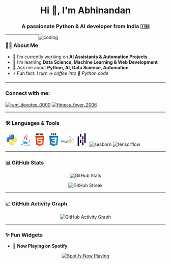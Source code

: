 <h1 align="center">Hi 👋, I'm Abhinandan</h1>
<h3 align="center">A passionate Python & AI developer from India 🇮🇳</h3>

<img align="right" alt="coding" width="400" src="https://camo.githubusercontent.com/a51c0cda9d97098dc5dd5aacb107938e618b81cf3f27c99f80fa99d5e8e2226c/68747470733a2f2f6d69726f2e6d656469756d2e636f6d2f6d61782f313336302f312a7a566e574a7479474f585f6b5549446d3663634366512e676966">

---

### 👨‍💻 About Me  
- 🔭 I’m currently working on **AI Assistants & Automation Projects**  
- 🌱 I’m learning **Data Science, Machine Learning & Web Development**  
- 💬 Ask me about **Python, AI, Data Science, Automation**  
- ⚡ Fun fact: *I turn ☕ coffee into 🐍 Python code*  

---
<h3 align="left">Connect with me:</h3>
<p align="left">
<a href="https://instagram.com/ram_devotee_0000" target="blank"><img align="center" src="https://raw.githubusercontent.com/rahuldkjain/github-profile-readme-generator/master/src/images/icons/Social/instagram.svg" alt="ram_devotee_0000" height="30" width="40" /></a>
<a href="https://www.youtube.com/@fitness_fever_2006" target="blank">
  <img align="center" src="https://raw.githubusercontent.com/rahuldkjain/github-profile-readme-generator/master/src/images/icons/Social/youtube.svg" alt="fitness_fever_2006" height="30" width="40" />
</a>

</p>





---

### 🛠 Languages & Tools  
<p align="left"> 
  <img src="https://raw.githubusercontent.com/devicons/devicon/master/icons/python/python-original.svg" alt="python" width="40" height="40"/> 
  <img src="https://raw.githubusercontent.com/devicons/devicon/master/icons/java/java-original.svg" alt="java" width="40" height="40"/> 
  <img src="https://raw.githubusercontent.com/devicons/devicon/master/icons/html5/html5-original-wordmark.svg" alt="html5" width="40" height="40"/> 
  <img src="https://raw.githubusercontent.com/devicons/devicon/master/icons/css3/css3-original-wordmark.svg" alt="css3" width="40" height="40"/> 
  <img src="https://raw.githubusercontent.com/devicons/devicon/master/icons/mysql/mysql-original-wordmark.svg" alt="mysql" width="40" height="40"/> 
  <img src="https://raw.githubusercontent.com/devicons/devicon/master/icons/pandas/pandas-original.svg" alt="pandas" width="40" height="40"/> 
  <img src="https://seaborn.pydata.org/_images/logo-mark-lightbg.svg" alt="seaborn" width="40" height="40"/> 
  <img src="https://www.vectorlogo.zone/logos/tensorflow/tensorflow-icon.svg" alt="tensorflow" width="40" height="40"/> 
</p>

---

### 📊 GitHub Stats  
<p align="center">
  <img src="https://github-readme-stats.vercel.app/api?username=abhinandan-creator&show_icons=true&theme=radical" alt="GitHub Stats" />
</p>

<p align="center">
  <img src="https://github-readme-streak-stats.herokuapp.com?user=abhinandan-creator&theme=dark&hide_border=true" alt="GitHub Streak" />
</p>

---



### 📈 GitHub Activity Graph  
<p align="center">
  <img src="https://github-readme-activity-graph.vercel.app/graph?username=abhinandan-creator&theme=react-dark" alt="GitHub Activity Graph" />
</p>

---

### ✨ Fun Widgets  
- 🎵 **Now Playing on Spotify**  

<p align="center">
  <a href="https://spotify-github-profile.kittinanx.com/api/view?uid=31s4ndqvde3dv4zbrl6l6z6nujle&redirect=true">
    <img src="https://spotify-github-profile.kittinanx.com/api/view?uid=31s4ndqvde3dv4zbrl6l6z6nujle&cover_image=true&theme=novatorem&show_offline=true&background_color=121212&interchange=true" alt="Spotify Now Playing" />
  </a>
</p>
